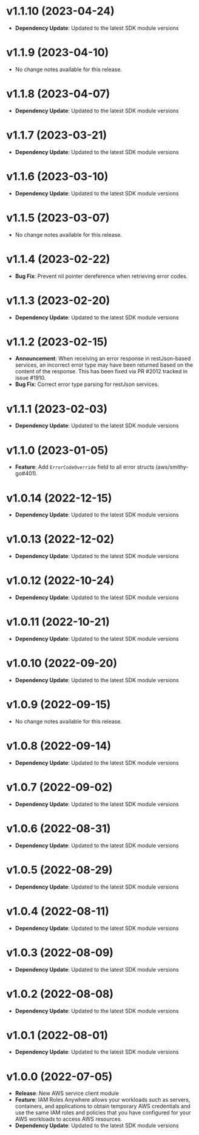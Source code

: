 # v1.1.10 (2023-04-24)

* **Dependency Update**: Updated to the latest SDK module versions

# v1.1.9 (2023-04-10)

* No change notes available for this release.

# v1.1.8 (2023-04-07)

* **Dependency Update**: Updated to the latest SDK module versions

# v1.1.7 (2023-03-21)

* **Dependency Update**: Updated to the latest SDK module versions

# v1.1.6 (2023-03-10)

* **Dependency Update**: Updated to the latest SDK module versions

# v1.1.5 (2023-03-07)

* No change notes available for this release.

# v1.1.4 (2023-02-22)

* **Bug Fix**: Prevent nil pointer dereference when retrieving error codes.

# v1.1.3 (2023-02-20)

* **Dependency Update**: Updated to the latest SDK module versions

# v1.1.2 (2023-02-15)

* **Announcement**: When receiving an error response in restJson-based services, an incorrect error type may have been returned based on the content of the response. This has been fixed via PR #2012 tracked in issue #1910.
* **Bug Fix**: Correct error type parsing for restJson services.

# v1.1.1 (2023-02-03)

* **Dependency Update**: Updated to the latest SDK module versions

# v1.1.0 (2023-01-05)

* **Feature**: Add `ErrorCodeOverride` field to all error structs (aws/smithy-go#401).

# v1.0.14 (2022-12-15)

* **Dependency Update**: Updated to the latest SDK module versions

# v1.0.13 (2022-12-02)

* **Dependency Update**: Updated to the latest SDK module versions

# v1.0.12 (2022-10-24)

* **Dependency Update**: Updated to the latest SDK module versions

# v1.0.11 (2022-10-21)

* **Dependency Update**: Updated to the latest SDK module versions

# v1.0.10 (2022-09-20)

* **Dependency Update**: Updated to the latest SDK module versions

# v1.0.9 (2022-09-15)

* No change notes available for this release.

# v1.0.8 (2022-09-14)

* **Dependency Update**: Updated to the latest SDK module versions

# v1.0.7 (2022-09-02)

* **Dependency Update**: Updated to the latest SDK module versions

# v1.0.6 (2022-08-31)

* **Dependency Update**: Updated to the latest SDK module versions

# v1.0.5 (2022-08-29)

* **Dependency Update**: Updated to the latest SDK module versions

# v1.0.4 (2022-08-11)

* **Dependency Update**: Updated to the latest SDK module versions

# v1.0.3 (2022-08-09)

* **Dependency Update**: Updated to the latest SDK module versions

# v1.0.2 (2022-08-08)

* **Dependency Update**: Updated to the latest SDK module versions

# v1.0.1 (2022-08-01)

* **Dependency Update**: Updated to the latest SDK module versions

# v1.0.0 (2022-07-05)

* **Release**: New AWS service client module
* **Feature**: IAM Roles Anywhere allows your workloads such as servers, containers, and applications to obtain temporary AWS credentials and use the same IAM roles and policies that you have configured for your AWS workloads to access AWS resources.
* **Dependency Update**: Updated to the latest SDK module versions

